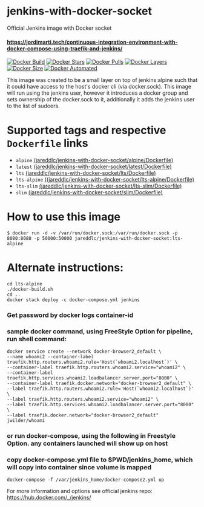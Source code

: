 # jenkins-with-docker-socket
Official Jenkins image with Docker socket
#### https://jordimarti.tech/continuous-integration-environment-with-docker-compose-using-traefik-and-jenkins/

[![Docker Build](https://img.shields.io/docker/build/jareddlc/jenkins-with-docker-socket.svg)](https://hub.docker.com/r/jareddlc/jenkins-with-docker-socket/)
[![Docker Stars](https://img.shields.io/docker/stars/jareddlc/jenkins-with-docker-socket.svg)](https://hub.docker.com/r/jareddlc/jenkins-with-docker-socket/)
[![Docker Pulls](https://img.shields.io/docker/pulls/jareddlc/jenkins-with-docker-socket.svg)](https://hub.docker.com/r/jareddlc/jenkins-with-docker-socket/)
[![Docker Layers](https://shields.beevelop.com/docker/image/layers/jareddlc/jenkins-with-docker-socket/latest.svg)](https://hub.docker.com/r/jareddlc/jenkins-with-docker-socket/)
[![Docker Size](https://shields.beevelop.com/docker/image/image-size/jareddlc/jenkins-with-docker-socket/latest.svg)](https://hub.docker.com/r/jareddlc/jenkins-with-docker-socket/)
[![Docker Automated](https://img.shields.io/docker/automated/jareddlc/jenkins-with-docker-socket.svg)](https://hub.docker.com/r/jareddlc/jenkins-with-docker-socket/)


This image was created to be a small layer on top of jenkins:alpine such that it could have access to the host's docker cli (via docker.sock). This image will run using the jenkins user, however it introduces a docker group and sets ownership of the docker.sock to it, additionally it adds the jenkins user to the list of sudoers.

# Supported tags and respective `Dockerfile` links

* `alpine` [(jareddlc/jenkins-with-docker-socket/alpine/Dockerfile)](https://github.com/jareddlc/jenkins-with-docker-socket/blob/master/alpine/Dockerfile)
* `latest` [(jareddlc/jenkins-with-docker-socket/latest/Dockerfile)](https://github.com/jareddlc/jenkins-with-docker-socket/blob/master/latest/Dockerfile)
* `lts` [(jareddlc/jenkins-with-docker-socket/lts/Dockerfile)](https://github.com/jareddlc/jenkins-with-docker-socket/blob/master/lts/Dockerfile)
* `lts-alpine` [((jareddlc/jenkins-with-docker-socket/lts-alpine/Dockerfile)](https://github.com/jareddlc/jenkins-with-docker-socket/blob/master/lts-alpine/Dockerfile)
* `lts-slim` [(jareddlc/jenkins-with-docker-socket/lts-slim/Dockerfile)](https://github.com/jareddlc/jenkins-with-docker-socket/blob/master/lts-slim/Dockerfile)
* `slim` [(jareddlc/jenkins-with-docker-socket/slim/Dockerfile)](https://github.com/jareddlc/jenkins-with-docker-socket/blob/master/slim/Dockerfile)

# How to use this image

`$ docker run -d -v /var/run/docker.sock:/var/run/docker.sock -p 8080:8080 -p 50000:50000 jareddlc/jenkins-with-docker-socket:lts-alpine`

# Alternate instructions:
``` 
cd lts-alpine
./docker-build.sh
cd ..
docker stack deploy -c docker-compose.yml jenkins

```
### Get password by docker logs container-id

### sample docker command, using FreeStyle Option for pipeline, run shell command:
```
docker service create --network docker-browser2_default \
--name whoami2 --container-label traefik.http.routers.whoami2.rule='Host(`whoami2.localhost`)' \
--container-label traefik.http.routers.whoami2.service="whoami2" \
--container-label traefik.http.services.whoami2.loadbalancer.server.port="8000" \
--container-label traefik.docker.network="docker-browser2_default" \
--label traefik.http.routers.whoami2.rule='Host(`whoami2.localhost`)' \
--label traefik.http.routers.whoami2.service="whoami2" \
--label traefik.http.services.whoami2.loadbalancer.server.port="8000" \
--label traefik.docker.network="docker-browser2_default" jwilder/whoami
```

### or run docker-compose, using the following in Freestyle Option. any containers launched will show up on host
### copy docker-compose.yml file to $PWD/jenkins_home, which will copy into container since volume is mapped
```
docker-compose -f /var/jenkins_home/docker-compose2.yml up
```

For more information and options see official jenkins repo: https://hub.docker.com/_/jenkins/
